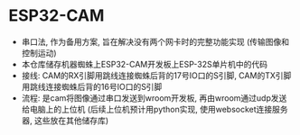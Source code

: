 # ESP32-CAM

- 串口法, 作为备用方案, 旨在解决没有两个网卡时的完整功能实现 (传输图像和控制运动)
- 本仓库储存机器蜘蛛上ESP32-CAM开发板上ESP-32S单片机中的代码
- 接线: CAM的RX引脚用跳线连接蜘蛛后背的17号IO口的S引脚, CAM的TX引脚用跳线连接蜘蛛后背的16号IO口的S引脚
- 流程: 是cam将图像通过串口发送到wroom开发板, 再由wroom通过udp发送给电脑上的上位机 (后续上位机预计用python实现, 使用websocket连接服务器, 这些放在其他储存库)